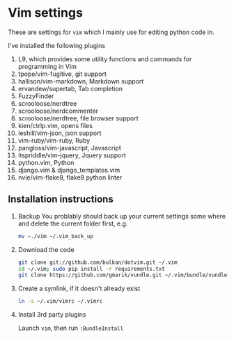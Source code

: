 # Vim settings

These are settings for ```vim``` which I mainly use for editing python code in.  

I've installed the following plugins

1. L9, which provides some utility functions and commands for programming in Vim
1. tpope/vim-fugitive, git support
1. hallison/vim-markdown, Markdown support
1. ervandew/supertab, Tab completion
1. FuzzyFinder
1. scrooloose/nerdtree 
1. scrooloose/nerdcommenter
1. scrooloose/nerdtree, file browser support
1. kien/ctrlp.vim, opens files
1. leshill/vim-json, json support
1. vim-ruby/vim-ruby, Ruby
1. pangloss/vim-javascript, Javascript
1. itspriddle/vim-jquery, Jquery support
1. python.vim, Python
1. django.vim & django_templates.vim
1. nvie/vim-flake8, flake8 python linter

## Installation instructions

1. Backup
    You problably should back up your current settings some where and delete the current folder first, e.g.

    ```sh
    mv ~./vim ~/.vim_back_up
    ```

1. Download the code

    ```sh
    git clone git://github.com/bulkan/dotvim.git ~/.vim
    cd ~/.vim; sudo pip install -r requirements.txt
    git clone https://github.com/gmarik/vundle.git ~/.vim/bundle/vundle
    ```


1. Create a symlink, if it doesn't already exist

    ```sh
    ln -s ~/.vim/vimrc ~/.vimrc
    ```

1. Install 3rd party plugins
  
    Launch `vim`, then run `:BundleInstall`





